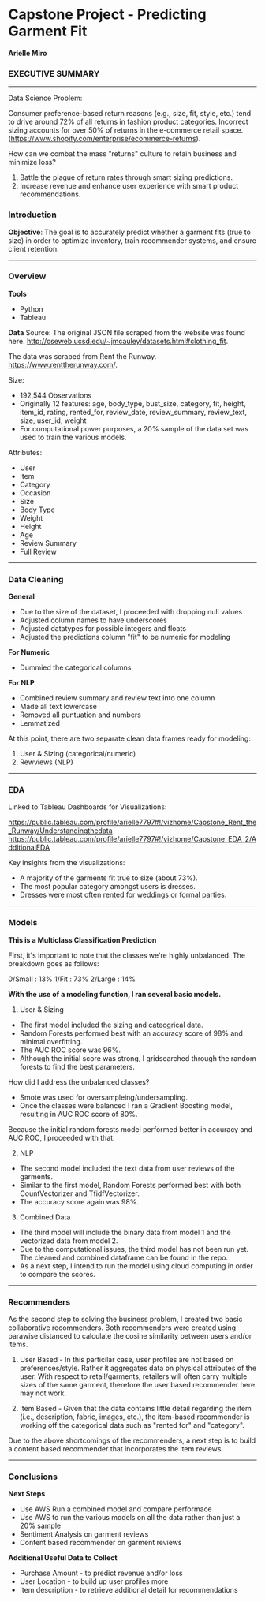 # Capstone Project - Predicting Garment Fit

**Arielle Miro** 

### EXECUTIVE SUMMARY

---

Data Science Problem: 

Consumer preference-based return reasons (e.g., size, fit, style, etc.) tend to drive around 72% of all returns in fashion product categories. Incorrect sizing accounts for over 50% of returns in the e-commerce retail space. (https://www.shopify.com/enterprise/ecommerce-returns).

How can we combat the mass "returns" culture to retain business and minimize loss? 

1. Battle the plague of return rates through smart sizing predictions.
2. Increase revenue and enhance user experience with smart product recommendations. 


### Introduction

**Objective**: The goal is to accurately predict whether a garment fits (true to size) in order to optimize inventory, train recommender systems, and ensure client retention. 

---

### Overview
 
**Tools**
- Python 
- Tableau

**Data**
Source: The original JSON file scraped from the website was found here. http://cseweb.ucsd.edu/~jmcauley/datasets.html#clothing_fit.

The data was scraped from Rent the Runway. https://www.renttherunway.com/. 

Size:
- 192,544 Observations 
- Originally 12 features: age, body_type, bust_size, category, fit, height, item_id, rating, rented_for, review_date, review_summary, review_text, size, user_id, weight  
- For computational power purposes, a 20% sample of the data set was used to train the various models. 

Attributes:
- User
- Item 
- Category
- Occasion
- Size
- Body Type
- Weight
- Height 
- Age
- Review Summary 
- Full Review

---

### Data Cleaning 
    
**General**
- Due to the size of the dataset, I proceeded with dropping null values
- Adjusted column names to have underscores
- Adjusted datatypes for possible integers and floats
- Adjusted the predictions column "fit" to be numeric for modeling

**For Numeric**
- Dummied the categorical columns 

**For NLP**
- Combined review summary and review text into one column 
- Made all text lowercase
- Removed all puntuation and numbers 
- Lemmatized

At this point, there are two separate clean data frames ready for modeling: 
1. User & Sizing (categorical/numeric)
2. Rewviews (NLP)

---

### EDA

Linked to Tableau Dashboards for Visualizations:

https://public.tableau.com/profile/arielle7797#!/vizhome/Capstone_Rent_the_Runway/Understandingthedata
https://public.tableau.com/profile/arielle7797#!/vizhome/Capstone_EDA_2/AdditionalEDA

Key insights from the visualizations:
- A majority of the garments fit true to size (about 73%). 
- The most popular category amongst users is dresses.
- Dresses were most often rented for weddings or formal parties. 

---

### Models 

**This is a Multiclass Classification Prediction**

First, it's important to note that the classes we're highly unbalanced. The breakdown goes as follows:

0/Small : 13%
1/Fit : 73%
2/Large : 14%

**With the use of a modeling function, I ran several basic models.**

1. User & Sizing  
- The first model included the sizing and cateogrical data. 
- Random Forests performed best with an accuracy score of 98% and minimal overfitting.  
- The AUC ROC score was 96%. 
- Although the initial score was strong, I gridsearched through the random forests to find the best parameters.  

How did I address the unbalanced classes? 
- Smote was used for oversampleing/undersampling. 
- Once the classes were balanced I ran a Gradient Boosting model, resulting in AUC ROC score of 80%. 

Because the initial random forests model performed better in accuracy and AUC ROC, I proceeded with that. 


2. NLP
- The second model included the text data from user reviews of the garments. 
- Similar to the first model, Random Forests performed best with both CountVectorizer and TfidfVectorizer. 
- The accuracy score again was 98%. 

3. Combined Data 
- The third model will include the binary data from model 1 and the vectorized data from model 2.
- Due to the computational issues, the third model has not been run yet. The cleaned and combined dataframe can be found in the repo. 
- As a next step, I intend to run the model using cloud computing in order to compare the scores. 

---

### Recommenders

As the second step to solving the business problem, I created two basic collaborative recommenders. Both recommenders were created using parawise distanced to calculate the cosine similarity between users and/or items. 

1. User Based - In this particilar case, user profiles are not based on preferences/style. Rather it aggregates data on physical attributes of the user. With respect to retail/garments, retailers will often carry multiple sizes of the same garment, therefore the user based recommender here may not work. 

2. Item Based - Given that the data contains little detail regarding the item (i.e., description, fabric, images, etc.), the item-based recommender is working off the categorical data such as "rented for" and "category". 

Due to the above shortcomings of the recommenders, a next step is to build a content based recommender that incorporates the item reviews. 

---

### Conclusions 

**Next Steps**
- Use AWS Run a combined model and compare performace 
- Use AWS to run the various models on all the data rather than just a 20% sample
- Sentiment Analysis on garment reviews 
- Content based recommender on garment reviews

**Additional Useful Data to Collect**
- Purchase Amount - to predict revenue and/or loss
- User Location - to build up user profiles more 
- Item description - to retrieve additional detail for recommendations 


